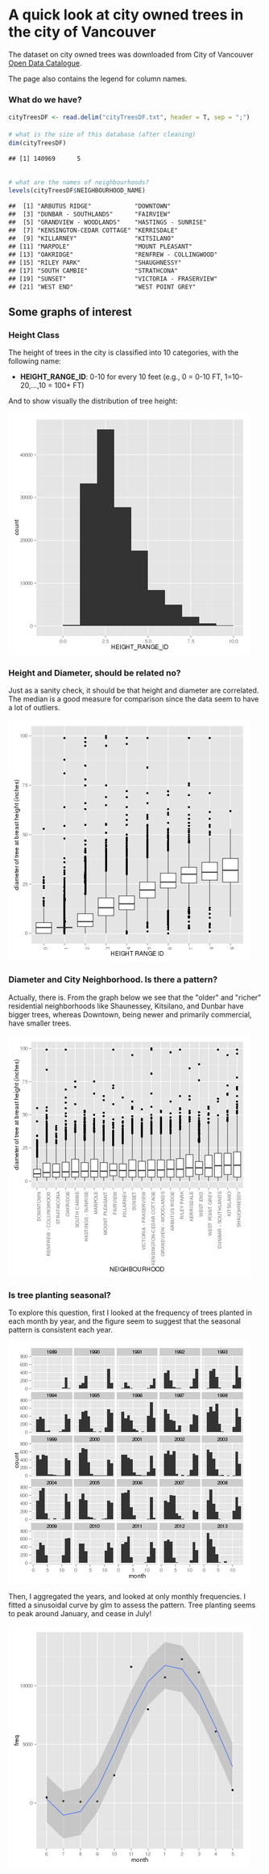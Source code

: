 A quick look at city owned trees in the city of Vancouver
========================================================

The dataset on city owned trees was downloaded from City of Vancouver [Open Data Catalogue](http://data.vancouver.ca/datacatalogue/streetTrees.htm).

The page also contains the legend for column names.

### What do we have?

```r
cityTreesDF <- read.delim("cityTreesDF.txt", header = T, sep = ";")

# what is the size of this database (after cleaning)
dim(cityTreesDF)
```

```
## [1] 140969      5
```

```r

# what are the names of neighbourhoods?
levels(cityTreesDF$NEIGHBOURHOOD_NAME)
```

```
##  [1] "ARBUTUS RIDGE"            "DOWNTOWN"                
##  [3] "DUNBAR - SOUTHLANDS"      "FAIRVIEW"                
##  [5] "GRANDVIEW - WOODLANDS"    "HASTINGS - SUNRISE"      
##  [7] "KENSINGTON-CEDAR COTTAGE" "KERRISDALE"              
##  [9] "KILLARNEY"                "KITSILANO"               
## [11] "MARPOLE"                  "MOUNT PLEASANT"          
## [13] "OAKRIDGE"                 "RENFREW - COLLINGWOOD"   
## [15] "RILEY PARK"               "SHAUGHNESSY"             
## [17] "SOUTH CAMBIE"             "STRATHCONA"              
## [19] "SUNSET"                   "VICTORIA - FRASERVIEW"   
## [21] "WEST END"                 "WEST POINT GREY"
```


Some graphs of interest
-------------------------
### Height Class
The height of trees in the city is classified into 10 categories, with the following name:
- **HEIGHT_RANGE_ID**: 0-10 for every 10 feet (e.g., 0 = 0-10 FT, 1=10-20,…,10 = 100+ FT)

And to show visually the distribution of tree height:

![](Figs/heightClassDistribution.png)

### Height and Diameter, should be related no?
Just as a sanity check, it should be that height and diameter are correlated.  The median is a good measure for comparison since the data seem to have a lot of outliers.

![](Figs/diameterVSHeightClass.png)

### Diameter and City Neighborhood.  Is there a pattern?
Actually, there is.  From the graph below we see that the "older" and "richer" residential neighborhoods like Shaunessey, Kitsilano, and Dunbar have bigger trees, whereas Downtown, being newer and primarily commercial, have smaller trees.

![](Figs/diameterVSNeighbourhood.png)

### Is tree planting seasonal?
To explore this question, first I looked at the frequency of trees planted in each month by year, and the figure seem to suggest that the seasonal pattern is consistent each year.

![](Figs/yearlyTreePlanting.png)

Then, I aggregated the years, and looked at only monthly frequencies.  I fitted a sinusoidal curve by glm to assess the pattern.  Tree planting seems to peak around January, and cease in July!

![](Figs/cyclicTrendTreePlanting.png)

